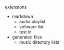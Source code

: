 extensions
* markdown
  * audio playlist
  * software list
  * test io
* generated files
  * music directory lists

